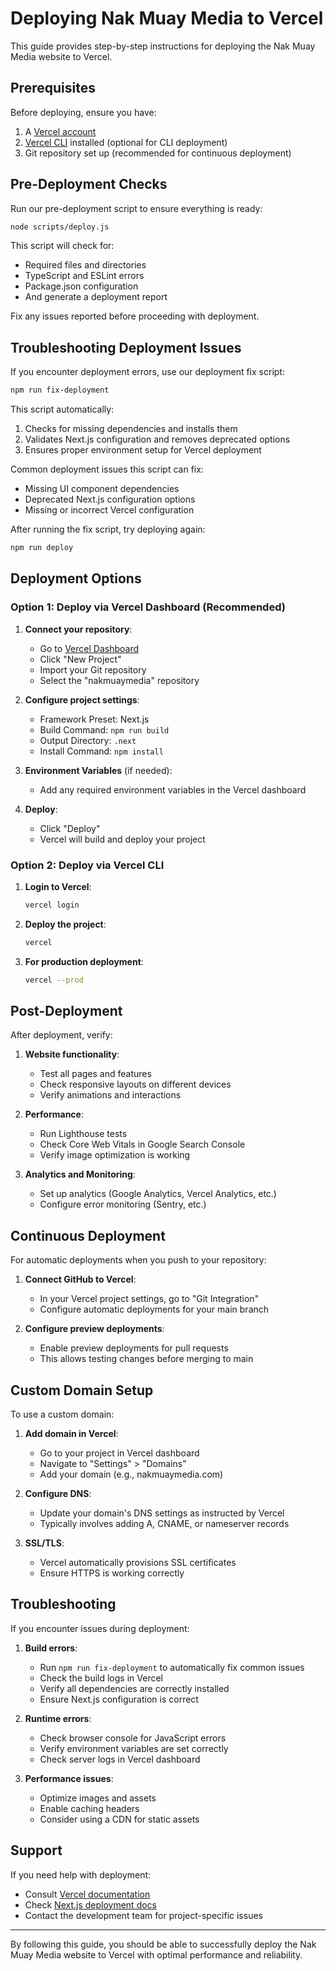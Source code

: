 # Deploying Nak Muay Media to Vercel

This guide provides step-by-step instructions for deploying the Nak Muay Media website to Vercel.

## Prerequisites

Before deploying, ensure you have:

1. A [Vercel account](https://vercel.com/signup)
2. [Vercel CLI](https://vercel.com/cli) installed (optional for CLI deployment)
3. Git repository set up (recommended for continuous deployment)

## Pre-Deployment Checks

Run our pre-deployment script to ensure everything is ready:

```bash
node scripts/deploy.js
```

This script will check for:
- Required files and directories
- TypeScript and ESLint errors
- Package.json configuration
- And generate a deployment report

Fix any issues reported before proceeding with deployment.

## Troubleshooting Deployment Issues

If you encounter deployment errors, use our deployment fix script:

```bash
npm run fix-deployment
```

This script automatically:
1. Checks for missing dependencies and installs them
2. Validates Next.js configuration and removes deprecated options
3. Ensures proper environment setup for Vercel deployment

Common deployment issues this script can fix:
- Missing UI component dependencies
- Deprecated Next.js configuration options
- Missing or incorrect Vercel configuration

After running the fix script, try deploying again:

```bash
npm run deploy
```

## Deployment Options

### Option 1: Deploy via Vercel Dashboard (Recommended)

1. **Connect your repository**:
   - Go to [Vercel Dashboard](https://vercel.com/dashboard)
   - Click "New Project"
   - Import your Git repository
   - Select the "nakmuaymedia" repository

2. **Configure project settings**:
   - Framework Preset: Next.js
   - Build Command: `npm run build`
   - Output Directory: `.next`
   - Install Command: `npm install`

3. **Environment Variables** (if needed):
   - Add any required environment variables in the Vercel dashboard

4. **Deploy**:
   - Click "Deploy"
   - Vercel will build and deploy your project

### Option 2: Deploy via Vercel CLI

1. **Login to Vercel**:
   ```bash
   vercel login
   ```

2. **Deploy the project**:
   ```bash
   vercel
   ```

3. **For production deployment**:
   ```bash
   vercel --prod
   ```

## Post-Deployment

After deployment, verify:

1. **Website functionality**:
   - Test all pages and features
   - Check responsive layouts on different devices
   - Verify animations and interactions

2. **Performance**:
   - Run Lighthouse tests
   - Check Core Web Vitals in Google Search Console
   - Verify image optimization is working

3. **Analytics and Monitoring**:
   - Set up analytics (Google Analytics, Vercel Analytics, etc.)
   - Configure error monitoring (Sentry, etc.)

## Continuous Deployment

For automatic deployments when you push to your repository:

1. **Connect GitHub to Vercel**:
   - In your Vercel project settings, go to "Git Integration"
   - Configure automatic deployments for your main branch

2. **Configure preview deployments**:
   - Enable preview deployments for pull requests
   - This allows testing changes before merging to main

## Custom Domain Setup

To use a custom domain:

1. **Add domain in Vercel**:
   - Go to your project in Vercel dashboard
   - Navigate to "Settings" > "Domains"
   - Add your domain (e.g., nakmuaymedia.com)

2. **Configure DNS**:
   - Update your domain's DNS settings as instructed by Vercel
   - Typically involves adding A, CNAME, or nameserver records

3. **SSL/TLS**:
   - Vercel automatically provisions SSL certificates
   - Ensure HTTPS is working correctly

## Troubleshooting

If you encounter issues during deployment:

1. **Build errors**:
   - Run `npm run fix-deployment` to automatically fix common issues
   - Check the build logs in Vercel
   - Verify all dependencies are correctly installed
   - Ensure Next.js configuration is correct

2. **Runtime errors**:
   - Check browser console for JavaScript errors
   - Verify environment variables are set correctly
   - Check server logs in Vercel dashboard

3. **Performance issues**:
   - Optimize images and assets
   - Enable caching headers
   - Consider using a CDN for static assets

## Support

If you need help with deployment:

- Consult [Vercel documentation](https://vercel.com/docs)
- Check [Next.js deployment docs](https://nextjs.org/docs/deployment)
- Contact the development team for project-specific issues

---

By following this guide, you should be able to successfully deploy the Nak Muay Media website to Vercel with optimal performance and reliability.